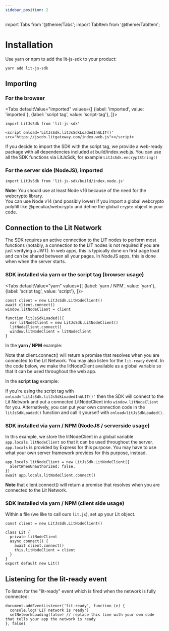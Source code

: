 ```yaml
---
sidebar_position: 2
---
```


import Tabs from '@theme/Tabs';
import TabItem from '@theme/TabItem';

# Installation

Use yarn or npm to add the lit-js-sdk to your product:

```
yarn add lit-js-sdk
```

## Importing

### For the browser

<Tabs
defaultValue="imported"
values={[
{label: 'imported', value: 'imported'},
{label: 'script tag', value: 'script-tag'},
]}>
<TabItem value="imported">

    import LitJsSdk from 'lit-js-sdk'

</TabItem>
<TabItem value="script-tag">

    <script onload='LitJsSdk.litJsSdkLoadedInALIT()' src="https://jscdn.litgateway.com/index.web.js"></script>

</TabItem>
</Tabs>

If you decide to import the SDK with the script tag, we provide a web-ready package with all dependencies included at build/index.web.js.
You can use all the SDK functions via LitJsSdk, for example `LitJsSdk.encryptString()`

### For the server side (NodeJS), imported

```
import LitJsSdk from 'lit-js-sdk/build/index.node.js'
```

**Note**: You should use at least Node v16 because of the need for the webcrypto library.  
You can use Node v14 (and possibly lower) if you import a global webcrypto polyfill like @peculiar/webcrypto and define the global `crypto` object in your code.

## Connection to the Lit Network

The SDK requires an active connection to the LIT nodes to perform most functions (notably, a connection to the LIT nodes is not required if you are just verifying a JWT). In web apps, this is typically done on first page load and can be shared between all your pages. In NodeJS apps, this is done when when the server starts.

### SDK installed via yarn or the script tag (browser usage)

<Tabs
defaultValue="yarn"
values={[
{label: 'yarn / NPM', value: 'yarn'},
{label: 'script tag', value: 'script'},
]}>
<TabItem value="yarn">

    const client = new LitJsSdk.LitNodeClient()
    await client.connect()
    window.litNodeClient = client

</TabItem>
<TabItem value="script">

    function litJsSdkLoaded(){
      var litNodeClient = new LitJsSdk.LitNodeClient()
      litNodeClient.connect()
      window.litNodeClient = litNodeClient
    }

</TabItem>
</Tabs>

In the **yarn / NPM** example:

Note that client.connect() will return a promise that resolves when you are connected to the Lit Network. You may also listen for the `lit-ready` event. In the code below, we make the litNodeClient available as a global variable so that it can be used throughout the web app.

In the **script tag** example:

If you're using the script tag with `onload='LitJsSdk.litJsSdkLoadedInALIT()'` then the SDK will connect to the Lit Network and put a connected LitNodeClient into `window.litNodeClient` for you. Alternatively, you can put your own connection code in the `litJsSdkLoaded()` function and call it yourself with `onload=litJsSdkLoaded()`.

### SDK installed via yarn / NPM (NodeJS / serverside usage)

In this example, we store the litNodeClient in a global variable `app.locals.litNodeClient` so that it can be used throughout the server. `app.locals` is provided by Express for this purpose. You may have to use what your own server framework provides for this purpose, instead.

```
app.locals.litNodeClient = new LitJsSdk.LitNodeClient({
  alertWhenUnauthorized: false,
})
await app.locals.litNodeClient.connect()
```

**Note** that client.connect() will return a promise that resolves when you are connected to the Lit Network.

### SDK installed via yarn / NPM (client side usage)

Within a file (we like to call ours `lit.js`), set up your Lit object.

```
const client = new LitJsSdk.LitNodeClient()

class Lit {
  private litNodeClient
  async connect() {
    await client.connect()
    this.litNodeClient = client
  }
}
export default new Lit()
```

## Listening for the lit-ready event

To listen for the "lit-ready" event which is fired when the network is fully connected:

```
document.addEventListener('lit-ready', function (e) {
  console.log('LIT network is ready')
  setNetworkLoading(false) // replace this line with your own code that tells your app the network is ready
}, false)
```
